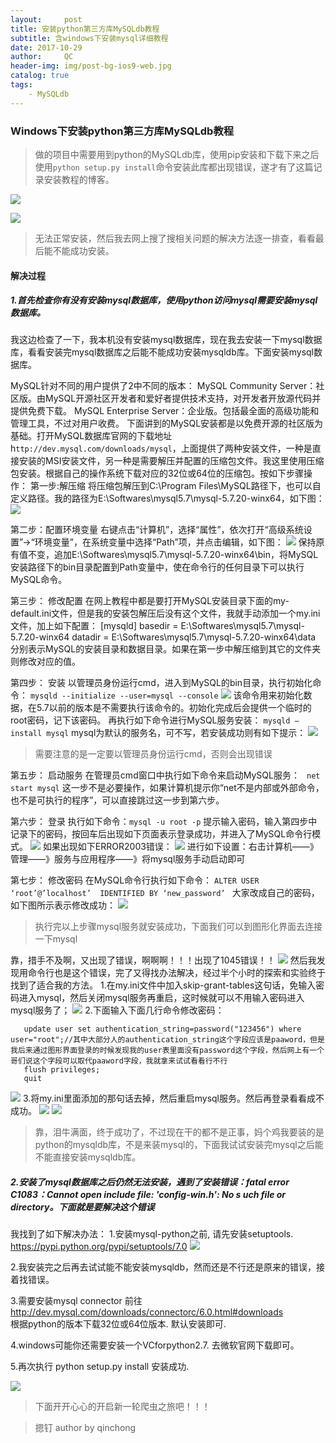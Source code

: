 ```yaml
---
layout:     post
title: 安装python第三方库MySQLdb教程
subtitle: 含windows下安装mysql详细教程
date: 2017-10-29
author:     QC
header-img: img/post-bg-ios9-web.jpg
catalog: true
tags:
    - MySQLdb
---
```

### Windows下安装python第三方库MySQLdb教程

> 做的项目中需要用到python的MySQLdb库，使用pip安装和下载下来之后使用`python setup.py install`命令安装此库都出现错误，遂才有了这篇记录安装教程的博客。

![](https://i.imgur.com/4MV2CQk.png)

![](https://i.imgur.com/avB58yX.png)

> 无法正常安装，然后我去网上搜了搜相关问题的解决方法逐一排查，看看最后能不能成功安装。

#### 解决过程

##### 1.首先检查你有没有安装mysql数据库，使用python访问mysql需要安装mysql数据库。

我这边检查了一下，我本机没有安装mysql数据库，现在我去安装一下mysql数据库，看看安装完mysql数据库之后能不能成功安装mysqldb库。下面安装mysql数据库。

MySQL针对不同的用户提供了2中不同的版本：
MySQL Community Server：社区版。由MySQL开源社区开发者和爱好者提供技术支持，对开发者开放源代码并提供免费下载。
MySQL Enterprise Server：企业版。包括最全面的高级功能和管理工具，不过对用户收费。
下面讲到的MySQL安装都是以免费开源的社区版为基础。打开MySQL数据库官网的下载地址h`ttp://dev.mysql.com/downloads/mysql`，上面提供了两种安装文件，一种是直接安装的MSI安装文件，另一种是需要解压并配置的压缩包文件。我这里使用压缩包安装。根据自己的操作系统下载对应的32位或64位的压缩包。按如下步骤操作： 
第一步:解压缩
将压缩包解压到C:\Program Files\MySQL路径下，也可以自定义路径。我的路径为E:\Softwares\mysql5.7\mysql-5.7.20-winx64，如下图：
![](https://i.imgur.com/1YpJrGL.png) 

第二步：配置环境变量
右键点击“计算机”，选择“属性”，依次打开“高级系统设置”->“环境变量”，在系统变量中选择“Path”项，并点击编辑，如下图： 
![](https://i.imgur.com/eqj81h0.png)
保持原有值不变，追加E:\Softwares\mysql5.7\mysql-5.7.20-winx64\bin，将MySQL安装路径下的bin目录配置到Path变量中，使在命令行的任何目录下可以执行MySQL命令。

第三步： 修改配置 
在网上教程中都是要打开MySQL安装目录下面的my-default.ini文件，但是我的安装包解压后没有这个文件，我就手动添加一个my.ini文件，加上如下配置：
[mysqld] 
basedir = E:\Softwares\mysql5.7\mysql-5.7.20-winx64
datadir = E:\Softwares\mysql5.7\mysql-5.7.20-winx64\data 
分别表示MySQL的安装目录和数据目录。如果在第一步中解压缩到其它的文件夹则修改对应的值。 

第四步： 安装 
以管理员身份运行cmd，进入到MySQL的bin目录，执行初始化命令：
`mysqld --initialize --user=mysql --console`
![](https://i.imgur.com/9W3dJn2.png)
该命令用来初始化数据，在5.7以前的版本是不需要执行该命令的。初始化完成后会提供一个临时的root密码，记下该密码。 
再执行如下命令进行MySQL服务安装：
`mysqld –install mysql`
mysql为默认的服务名，可不写，若安装成功则有如下提示： 
![](https://i.imgur.com/Qp913DX.png)
> 需要注意的是一定要以管理员身份运行cmd，否则会出现错误

第五步： 启动服务 
在管理员cmd窗口中执行如下命令来启动MySQL服务：
` net start mysql`
这一步不是必要操作，如果计算机提示你“net不是内部或外部命令，也不是可执行的程序”，可以直接跳过这一步到第六步。

第六步： 登录 
执行如下命令：`mysql -u root -p`
提示输入密码，输入第四步中记录下的密码，按回车后出现如下页面表示登录成功，并进入了MySQL命令行模式。 
![](https://i.imgur.com/3hwjKRc.png)
如果出现如下ERROR2003错误：
![](https://i.imgur.com/pH8FWJd.png)
进行如下设置：右击计算机——》管理——》服务与应用程序——》将mysql服务手动启动即可

第七步： 修改密码 
在MySQL命令行执行如下命令：
`ALTER USER ‘root’@’localhost’  IDENTIFIED BY ‘new_password’ `
大家改成自己的密码，如下图所示表示修改成功： 
![](https://i.imgur.com/TdB30CZ.png)
> 执行完以上步骤mysql服务就安装成功，下面我们可以到图形化界面去连接一下mysql

靠，措手不及啊，又出现了错误，啊啊啊！！！出现了1045错误！！
![](https://i.imgur.com/yYDn6wr.png)
然后我发现用命令行也是这个错误，完了又得找办法解决，经过半个小时的探索和实验终于找到了适合我的方法。
1.在my.ini文件中加入skip-grant-tables这句话，免输入密码进入mysql，然后关闭mysql服务再重启，这时候就可以不用输入密码进入mysql服务了；
![](https://i.imgur.com/Z8iuOgD.png)
2.下面输入下面几行命令修改密码：
```use mysql;
   update user set authentication_string=password("123456") where user="root";//其中大部分人的authentication_string这个字段应该是paaword，但是我后来通过图形界面登录的时候发现我的user表里面没有password这个字段，然后网上有一个哥们说这个字段可以取代paaword字段，我就拿来试试看看行不行
   flush privileges;
   quit
```
![](https://i.imgur.com/rzJa4KG.png)
3.将my.ini里面添加的那句话去掉，然后重启mysql服务。然后再登录看看成不成功。
![](https://i.imgur.com/fwKfue4.png)
![](https://i.imgur.com/86whNV7.png)
> 靠，泪牛满面，终于成功了，不过现在干的都不是正事，妈个鸡我要装的是python的mysqldb库，不是来装mysql的，下面我试试安装完mysql之后能不能直接安装mysqldb库。

##### 2.安装了mysql数据库之后仍然无法安装，遇到了安装错误：fatal error C1083：Cannot open include file: 'config-win.h': No s uch file or directory。下面就是要解决这个错误

我找到了如下解决办法：
1.安装mysql-python之前, 请先安装setuptools. 
https://pypi.python.org/pypi/setuptools/7.0
![](https://i.imgur.com/5rQTAHV.png)

2.我安装完之后再去试试能不能安装mysqldb，然而还是不行还是原来的错误，接着找错误。

3.需要安装mysql connector 前往 
http://dev.mysql.com/downloads/connectorc/6.0.html#downloads  
根据python的版本下载32位或64位版本. 默认安装即可. 

4.windows可能你还需要安装一个VCforpython2.7. 去微软官网下载即可。

5.再次执行 python setup.py install 安装成功. 

![](https://i.imgur.com/1rG4szj.png)

> 下面开开心心的开启新一轮爬虫之旅吧！！！

> 摁钉 author by qinchong
